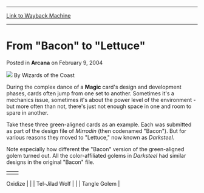 
---
[Link to Wayback Machine](https://web.archive.org/web/20220702024116/https://magic.wizards.com/en/articles/archive/bacon-lettuce-2004-02-09)

[_metadata_:author]:- "Wizards of the Coast"
[_metadata_:description]:- "During the complex dance of a Magic card's design and development phases, cards often jump from one set to another. Sometimes it's a mechanics issue, sometimes it's about the power level of the environment - but more often than not, there's just not enough space in one and room to spare in another. Take these three green-aligned cards as an example. Each was submitted as part"
[_metadata_:generator]:- "Drupal 7 (http://drupal.org)"
[_metadata_:node]:- "606421"
[_metadata_:publish_date]:- "2004-02-09"
[_metadata_:source]:- "div-main-content"
[_metadata_:title]:- "From `Bacon` to `Lettuce`"
[_metadata_:wayback_capture_timestamp]:- "2022-07-02 02:41:16"
[_metadata_:wayback_raw_url]:- "https://web.archive.org/web/20220702024116id_/https://magic.wizards.com/en/articles/archive/bacon-lettuce-2004-02-09"
[_metadata_:wayback_url]:- "https://magic.wizards.com/en/articles/archive/bacon-lettuce-2004-02-09"
---


From "Bacon" to "Lettuce"
=========================



 Posted in **Arcana**
 on February 9, 2004 






![](https://media.magic.wizards.com/styles/auth_small/public/images/person/wizards_author.jpg)
By Wizards of the Coast












During the complex dance of a **Magic** card's design and development phases, cards often jump from one set to another. Sometimes it's a mechanics issue, sometimes it's about the power level of the environment - but more often than not, there's just not enough space in one and room to spare in another.


Take these three green-aligned cards as an example. Each was submitted as part of the design file of *Mirrodin* (then codenamed "Bacon"). But for various reasons they moved to "Lettuce," now known as *Darksteel*.


Note especially how different the "Bacon" version of the green-aligned golem turned out. All the color-affiliated golems in *Darksteel* had similar designs in the original "Bacon" file.




|  |  |
| --- | --- |
|  | 
Oxidize
 |
|  | 
Tel-Jilad Wolf
 |
|  | 
Tangle Golem
 |







